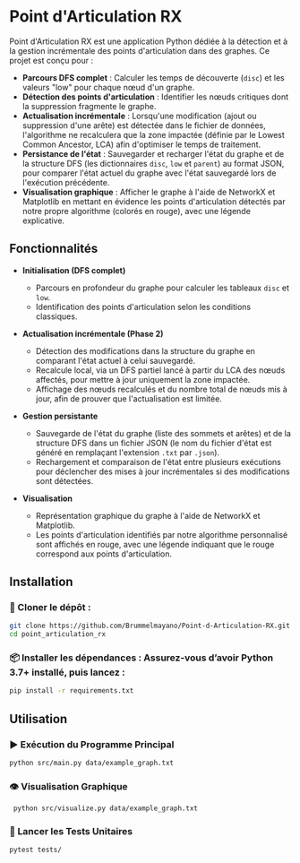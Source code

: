 # Point d'Articulation RX

Point d'Articulation RX est une application Python dédiée à la détection et à la gestion incrémentale des points d'articulation dans des graphes. Ce projet est conçu pour :

- **Parcours DFS complet** : Calculer les temps de découverte (`disc`) et les valeurs "low" pour chaque nœud d'un graphe.
- **Détection des points d'articulation** : Identifier les nœuds critiques dont la suppression fragmente le graphe.
- **Actualisation incrémentale** : Lorsqu'une modification (ajout ou suppression d'une arête) est détectée dans le fichier de données, l'algorithme ne recalculera que la zone impactée (définie par le Lowest Common Ancestor, LCA) afin d'optimiser le temps de traitement.
- **Persistance de l'état** : Sauvegarder et recharger l'état du graphe et de la structure DFS (les dictionnaires `disc`, `low` et `parent`) au format JSON, pour comparer l'état actuel du graphe avec l'état sauvegardé lors de l'exécution précédente.
- **Visualisation graphique** : Afficher le graphe à l'aide de NetworkX et Matplotlib en mettant en évidence les points d'articulation détectés par notre propre algorithme (colorés en rouge), avec une légende explicative.

## Fonctionnalités

- **Initialisation (DFS complet)**
  - Parcours en profondeur du graphe pour calculer les tableaux `disc` et `low`.
  - Identification des points d'articulation selon les conditions classiques.
  
- **Actualisation incrémentale (Phase 2)**
  - Détection des modifications dans la structure du graphe en comparant l'état actuel à celui sauvegardé.
  - Recalcule local, via un DFS partiel lancé à partir du LCA des nœuds affectés, pour mettre à jour uniquement la zone impactée.
  - Affichage des nœuds recalculés et du nombre total de nœuds mis à jour, afin de prouver que l'actualisation est limitée.
  
- **Gestion persistante**
  - Sauvegarde de l'état du graphe (liste des sommets et arêtes) et de la structure DFS dans un fichier JSON (le nom du fichier d'état est généré en remplaçant l'extension `.txt` par `.json`).
  - Rechargement et comparaison de l'état entre plusieurs exécutions pour déclencher des mises à jour incrémentales si des modifications sont détectées.
  
- **Visualisation**
  - Représentation graphique du graphe à l'aide de NetworkX et Matplotlib.
  - Les points d'articulation identifiés par notre algorithme personnalisé sont affichés en rouge, avec une légende indiquant que le rouge correspond aux points d'articulation.

## Installation

### 🔁 Cloner le dépôt :
   ```bash
   git clone https://github.com/Brummelmayano/Point-d-Articulation-RX.git
   cd point_articulation_rx
   ```
### 📦 Installer les dépendances : Assurez-vous d’avoir Python 3.7+ installé, puis lancez :
   ```bash
  pip install -r requirements.txt
   ```

## Utilisation

### ▶️ Exécution du Programme Principal

   ```bash
  python src/main.py data/example_graph.txt
   ```


### 👁️ Visualisation Graphique
   ```bash
    python src/visualize.py data/example_graph.txt
   ```


### 🧪 Lancer les Tests Unitaires
   ```bash
  pytest tests/
   ```

